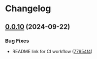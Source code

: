 # Changelog

## [0.0.10](https://github.com/speculare-cloud/speculare-server/compare/v0.0.9...v0.0.10) (2024-09-22)


### Bug Fixes

* README link for CI workflow ([77954f4](https://github.com/speculare-cloud/speculare-server/commit/77954f48f0ba7d5883b66929e633324b259ee980))
